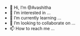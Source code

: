 - 👋 Hi, I’m @Avashitha
- 👀 I’m interested in ...
- 🌱 I’m currently learning ...
- 💞️ I’m looking to collaborate on ...
- 📫 How to reach me ...

<!---
Avashitha/Avashitha is a ✨ special ✨ repository because its `README.md` (this file) appears on your GitHub profile.
You can click the Preview link to take a look at your changes.
--->
